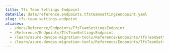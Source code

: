 ```yaml
---
title: Tfs Team Settings Endpoint
dataFile: data/reference.endpoints.tfsteamsettingsendpoint.yaml
slug: tfs-team-settings-endpoint
aliases:
  - /docs/Reference/Endpoints/TfsTeamSettingsEndpoint
  - /Reference/Endpoints/TfsTeamSettingsEndpoint
  - /learn/azure-devops-migration-tools/Reference/Endpoints/TfsTeamSettingsEndpoint
  - /learn/azure-devops-migration-tools/Reference/Endpoints/TfsTeamSettingsEndpoint/index.md
---
```

